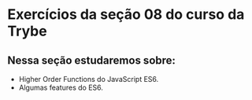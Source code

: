 # Exercícios da seção 08 do curso da Trybe

## Nessa seção estudaremos sobre:
- Higher Order Functions do JavaScript ES6.
- Algumas features do ES6.